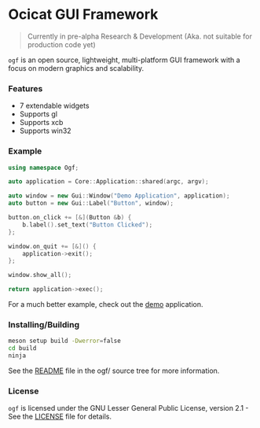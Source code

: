 # Ocicat GUI Framework

> Currently in pre-alpha Research & Development (Aka. not suitable for production code yet)

`ogf` is an open source, lightweight, multi-platform GUI framework with a focus on modern graphics and scalability.

### Features

* 7 extendable widgets
* Supports gl
* Supports xcb
* Supports win32

### Example

```cpp
using namespace Ogf;

auto application = Core::Application::shared(argc, argv);

auto window = new Gui::Window("Demo Application", application);
auto button = new Gui::Label("Button", window);

button.on_click += [&](Button &b) {
    b.label().set_text("Button Clicked");
};

window.on_quit += [&]() {
    application->exit();
};

window.show_all();

return application->exec();
```

For a much better example, check out the [demo](demo/) application.

### Installing/Building

```bash
meson setup build -Dwerror=false
cd build
ninja
```

See the [README](ogf/README) file in the ogf/ source tree for more information. 

### License

`ogf` is licensed under the GNU Lesser General Public License, version 2.1 - See the [LICENSE](LICENSE) file for details.
